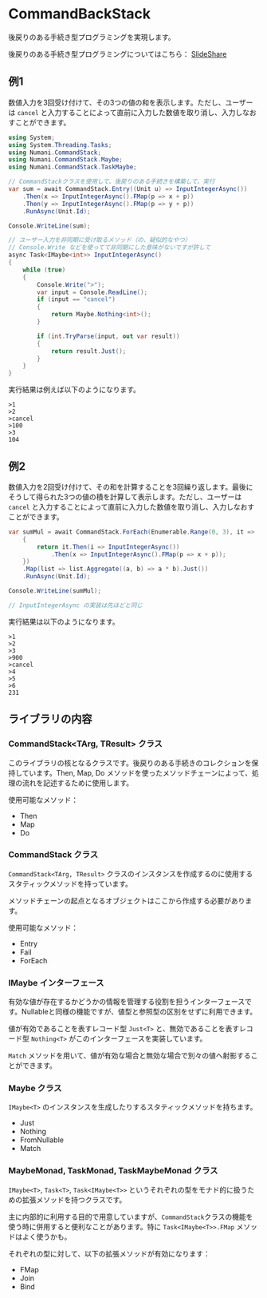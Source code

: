 # CommandBackStack

後戻りのある手続き型プログラミングを実現します。

後戻りのある手続き型プログラミングについてはこちら： [SlideShare](https://www2.slideshare.net/NumAniCloud/ss-240277235)

## 例1

数値入力を3回受け付けて、その3つの値の和を表示します。ただし、ユーザーは `cancel` と入力することによって直前に入力した数値を取り消し、入力しなおすことができます。

```csharp
using System;
using System.Threading.Tasks;
using Numani.CommandStack;
using Numani.CommandStack.Maybe;
using Numani.CommandStack.TaskMaybe;

// CommandStackクラスを使用して、後戻りのある手続きを構築して、実行
var sum = await CommandStack.Entry((Unit u) => InputIntegerAsync())
	.Then(x => InputIntegerAsync().FMap(p => x + p))
	.Then(y => InputIntegerAsync().FMap(p => y + p))
	.RunAsync(Unit.Id);

Console.WriteLine(sum);

// ユーザー入力を非同期に受け取るメソッド（の、疑似的なやつ）
// Console.Write などを使ってて非同期にした意味がないですが許して
async Task<IMaybe<int>> InputIntegerAsync()
{
	while (true)
	{
		Console.Write(">");
		var input = Console.ReadLine();
		if (input == "cancel")
		{
			return Maybe.Nothing<int>();
		}

		if (int.TryParse(input, out var result))
		{
			return result.Just();
		}
	}
}
```

実行結果は例えば以下のようになります。

```
>1
>2
>cancel
>100
>3
104
```

## 例2

数値入力を2回受け付けて、その和を計算することを3回繰り返します。最後にそうして得られた3つの値の積を計算して表示します。ただし、ユーザーは `cancel` と入力することによって直前に入力した数値を取り消し、入力しなおすことができます。

```csharp
var sumMul = await CommandStack.ForEach(Enumerable.Range(0, 3), it =>
	{
		return it.Then(i => InputIntegerAsync())
			.Then(x => InputIntegerAsync().FMap(p => x + p));
	})
	.Map(list => list.Aggregate((a, b) => a * b).Just())
	.RunAsync(Unit.Id);

Console.WriteLine(sumMul);

// InputIntegerAsync の実装は先ほどと同じ
```

実行結果は以下のようになります。

```
>1
>2
>3
>900
>cancel
>4
>5
>6
231
```

## ライブラリの内容

### CommandStack<TArg, TResult> クラス

このライブラリの核となるクラスです。後戻りのある手続きのコレクションを保持しています。Then, Map, Do メソッドを使ったメソッドチェーンによって、処理の流れを記述するために使用します。

使用可能なメソッド：

- Then
- Map
- Do

### CommandStack クラス

`CommandStack<TArg, TResult>` クラスのインスタンスを作成するのに使用するスタティックメソッドを持っています。

メソッドチェーンの起点となるオブジェクトはここから作成する必要があります。

使用可能なメソッド：

- Entry
- Fail
- ForEach

### IMaybe<T> インターフェース

有効な値が存在するかどうかの情報を管理する役割を担うインターフェースです。Nullableと同様の機能ですが、値型と参照型の区別をせずに利用できます。

値が有効であることを表すレコード型 `Just<T>` と、無効であることを表すレコード型 `Nothing<T>` がこのインターフェースを実装しています。

`Match` メソッドを用いて、値が有効な場合と無効な場合で別々の値へ射影することができます。

### Maybe クラス

`IMaybe<T>` のインスタンスを生成したりするスタティックメソッドを持ちます。

- Just
- Nothing
- FromNullable
- Match

### MaybeMonad, TaskMonad, TaskMaybeMonad クラス

`IMaybe<T>`, `Task<T>`, `Task<IMaybe<T>>` というそれぞれの型をモナド的に扱うための拡張メソッドを持つクラスです。

主に内部的に利用する目的で用意していますが、`CommandStack`クラスの機能を使う時に併用すると便利なことがあります。特に `Task<IMaybe<T>>.FMap` メソッドはよく使うかも。

それぞれの型に対して、以下の拡張メソッドが有効になります：

- FMap
- Join
- Bind

